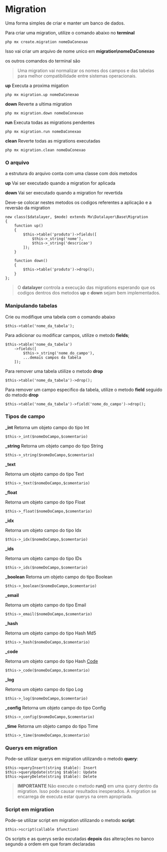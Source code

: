 # Migration

Uma forma simples de criar e manter um banco de dados.

Para criar uma migration, utilize o comando abaixo no **terminal**

    php mx create.migration nomeDaConexao

Isso vai criar um arquivo de nome unico em **migration\nomeDaConexao**

os outros comandos do terminal são

> Uma migration vai normalizar os nomes dos campos e das tabelas para melhor compatibilidade entre sistemas operacionais.

**up**
Executa a proxima migation

    php mx migration.up nomeDaConexao

**down**
Reverte a ultima migration

    php mx migration.down nomeDaConexao

**run**
Executa todas as migrations pendentes

    php mx migration.run nomeDaConexao

**clean**
Reverte todas as migrations executadas

    php mx migration.clean nomeDaConexao

### O arquivo

a estrutura do arquivo conta com uma classe com dois metodos

**up**
Vai ser executado quando a migration for aplicada

**down**
Vai ser executado quando a migration for revertida

Deve-se colocar nestes metodos os codigos referentes a aplicação e a reversão da migration

    new class($datalayer, $mode) extends Mx\Datalayer\Base\Migration
    {
        function up()
        {
            $this->table('produto')->fields([
                $this->_string('nome'),
                $this->_string('descricao')
            ]);
        }

        function down()
        {
            $this->table('produto')->drop();
        }
    };

> O **datalayer** controla a execução das migrations esperando que os codigos dentros dos metodos **up** e **down** sejam bem implementados.

### Manipulando tabelas

Crie ou modifique uma tabela com o comando abaixo

    $this->table('nome_da_tabela');

Para adicionar ou modificar campos, utilize o metodo **fields**;

    $this->table('nome_da_tabela')
        ->fields([
            $this->_string('nome_do_campo'),
            ...demais campos da tabela
        ]);

Para remover uma tabela utiilize o metodo **drop**

    $this->table('nome_da_tabela')->drop();

Para remover um campo especifico da tabela, utilize o metodo **field** seguido do metodo **drop**

    $this->table('nome_da_tabela')->field('nome_do_campo')->drop();

### Tipos de campo

**_int**
Retorna um objeto campo do tipo Int

    $this->_int($nomeDoCampo,$comentario)

**_string**
Retorna um objeto campo do tipo String

    $this->_string($nomeDoCampo,$comentario)

**_text**

Retorna um objeto campo do tipo Text

    $this->_text($nomeDoCampo,$comentario)

**_float**

Retorna um objeto campo do tipo Float

    $this->_float($nomeDoCampo,$comentario)

**_idx**

Retorna um objeto campo do tipo Idx

    $this->_idx($nomeDoCampo,$comentario)

**_ids**

Retorna um objeto campo do tipo IDs

    $this->_ids($nomeDoCampo,$comentario)

**_boolean**
Retorna um objeto campo do tipo Boolean

    $this->_boolean($nomeDoCampo,$comentario)

**_email**

Retorna um objeto campo do tipo Email

    $this->_email($nomeDoCampo,$comentario)

**_hash**

Retorna um objeto campo do tipo Hash Md5

    $this->_hash($nomeDoCampo,$comentario)

**_code**

Retorna um objeto campo do tipo Hash [Code](https://github.com/php-elegance/cif-code/blob/main/.doc/code.md)

    $this->_code($nomeDoCampo,$comentario)

**_log**

Retorna um objeto campo do tipo Log

    $this->_log($nomeDoCampo,$comentario)

**_config**
Retorna um objeto campo do tipo Config

    $this->_config($nomeDoCampo,$comentario)

**_time**
Retorna um objeto campo do tipo Time

    $this->_time($nomeDoCampo,$comentario)

### Querys em migration

Pode-se utilizar querys em migration utilizando o metodo **query**:

    $this->queryInsert(string $table): Insert
    $this->queryUpdate(string $table): Update
    $this->queryDelete(string $table): Delete

> **IMPORTANTE**
> Não execute o metodo **run()** em uma query dentro da migration. Isso pode causar resultados inesperados. A migration se encarrega de executa estar querys na orem apropriada.

### Script em migration

Pode-se utilizar script em migration utilizando o metodo **script**:

    $this->script(callable $function)

Os scripts e as querys serão excutadas **depois** das alterações no banco segundo a ordem em que foram declaradas
